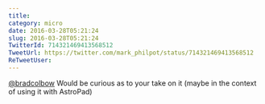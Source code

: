 ```yaml
---
title: 
category: micro
date: 2016-03-28T05:21:24
slug: 2016-03-28T05:21:24
TwitterId: 714321469413568512
TweetUrl: https://twitter.com/mark_philpot/status/714321469413568512
ReTweetUser: 
---
```


[@bradcolbow](https://twitter.com/bradcolbow) Would be curious as to your take on it (maybe in the context of using it with AstroPad)